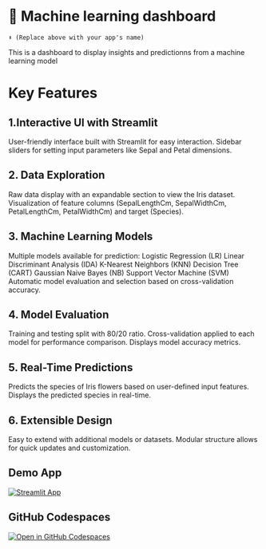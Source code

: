 # 🤖 Machine learning dashboard
```
⬆️ (Replace above with your app's name)
```

This is a dashboard to display insights and predictionns from a machine learning model

# Key Features
## 1.Interactive UI with Streamlit
   User-friendly interface built with Streamlit for easy interaction.
    Sidebar sliders for setting input parameters like Sepal and Petal dimensions.

## 2. Data Exploration
Raw data display with an expandable section to view the Iris dataset.
 Visualization of feature columns (SepalLengthCm, SepalWidthCm, PetalLengthCm, PetalWidthCm) and target (Species).

## 3. Machine Learning Models
  Multiple models available for prediction:
    Logistic Regression (LR)
    Linear Discriminant Analysis (IDA)
    K-Nearest Neighbors (KNN)
    Decision Tree (CART)
    Gaussian Naive Bayes (NB)
    Support Vector Machine (SVM)
  Automatic model evaluation and selection based on cross-validation accuracy.

## 4. Model Evaluation
  Training and testing split with 80/20 ratio.
  Cross-validation applied to each model for performance comparison.
  Displays model accuracy metrics.

## 5. Real-Time Predictions
   Predicts the species of Iris flowers based on user-defined input features.
   Displays the predicted species in real-time.

## 6. Extensible Design
  Easy to extend with additional models or datasets.
  Modular structure allows for quick updates and customization.



## Demo App

[![Streamlit App](https://static.streamlit.io/badges/streamlit_badge_black_white.svg)](https://Streamlit-ML-model-dash.streamlit.app/)

## GitHub Codespaces

[![Open in GitHub Codespaces](https://github.com/codespaces/badge.svg)](https://codespaces.new/streamlit/app-starter-kit?quickstart=1)


